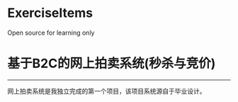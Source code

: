 # ExerciseItems
Open source for learning only

# 基于B2C的网上拍卖系统(秒杀与竞价) #

----------
网上拍卖系统是我独立完成的第一个项目，该项目系统源自于毕业设计。
